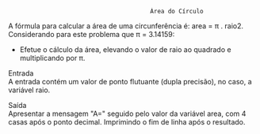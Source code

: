                                             Área do Círculo

A fórmula para calcular a área de uma circunferência é: area = π . raio2. Considerando para este problema que π = 3.14159:

- Efetue o cálculo da área, elevando o valor de raio ao quadrado e multiplicando por π.

Entrada<br>
A entrada contém um valor de ponto flutuante (dupla precisão), no caso, a variável raio.

Saída<br>
Apresentar a mensagem "A=" seguido pelo valor da variável area, com 4 casas após o ponto decimal. Imprimindo o fim de linha após o resultado.

